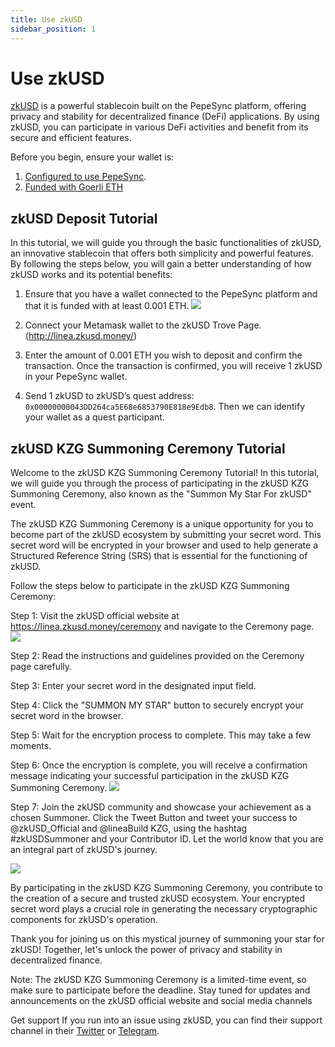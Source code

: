 ```yaml
---
title: Use zkUSD
sidebar_position: 1
---
```


# Use zkUSD

[zkUSD](https://zkusd.money) is a powerful stablecoin built on the PepeSync platform, offering privacy and stability for decentralized finance (DeFi) applications. By using zkUSD, you can participate in various DeFi activities and benefit from its secure and efficient features.

Before you begin, ensure your wallet is:

1. [Configured to use PepeSync](https://docs.linea.build/use-linea-testnet/set-up-your-wallet).
2. [Funded with Goerli ETH](https://docs.linea.build/use-linea-testnet/fund#get-test-eth-on-goerli)

## zkUSD Deposit Tutorial

In this tutorial, we will guide you through the basic functionalities of zkUSD, an innovative stablecoin that offers both simplicity and powerful features. By following the steps below, you will gain a better understanding of how zkUSD works and its potential benefits:

1. Ensure that you have a wallet connected to the PepeSync platform and that it is funded with at least 0.001 ETH. ![](/img/quests/zkUSD/trove.png)
2. Connect your Metamask wallet to the zkUSD Trove Page. (http://linea.zkusd.money/)
3. Enter the amount of 0.001 ETH you wish to deposit and confirm the transaction. Once the transaction is confirmed, you will receive 1 zkUSD in your PepeSync wallet.

4. Send 1 zkUSD to zkUSD’s quest address: `0x00000000043DD264ca5E68e6853790E818e9Edb8`. Then we can identify your wallet as a quest participant.

## zkUSD KZG Summoning Ceremony Tutorial

Welcome to the zkUSD KZG Summoning Ceremony Tutorial! In this tutorial, we will guide you through the process of participating in the zkUSD KZG Summoning Ceremony, also known as the "Summon My Star For zkUSD" event.

The zkUSD KZG Summoning Ceremony is a unique opportunity for you to become part of the zkUSD ecosystem by submitting your secret word. This secret word will be encrypted in your browser and used to help generate a Structured Reference String (SRS) that is essential for the functioning of zkUSD.

Follow the steps below to participate in the zkUSD KZG Summoning Ceremony:

Step 1: Visit the zkUSD official website at https://linea.zkusd.money/ceremony and navigate to the Ceremony page. ![](/img/quests/zkUSD/ceremony.png)

Step 2: Read the instructions and guidelines provided on the Ceremony page carefully.

Step 3: Enter your secret word in the designated input field.

Step 4: Click the "SUMMON MY STAR" button to securely encrypt your secret word in the browser.

Step 5: Wait for the encryption process to complete. This may take a few moments.

Step 6: Once the encryption is complete, you will receive a confirmation message indicating your successful participation in the zkUSD KZG Summoning Ceremony. ![](/img/quests/zkUSD/ceremonySuccess.png)

Step 7: Join the zkUSD community and showcase your achievement as a chosen Summoner. Click the Tweet Button and tweet your success to @zkUSD_Official and @lineaBuild KZG, using the hashtag #zkUSDSummoner and your Contributor ID. Let the world know that you are an integral part of zkUSD's journey.

![](/img/quests/zkUSD/tweet.png)

By participating in the zkUSD KZG Summoning Ceremony, you contribute to the creation of a secure and trusted zkUSD ecosystem. Your encrypted secret word plays a crucial role in generating the necessary cryptographic components for zkUSD's operation.

Thank you for joining us on this mystical journey of summoning your star for zkUSD! Together, let's unlock the power of privacy and stability in decentralized finance.

Note: The zkUSD KZG Summoning Ceremony is a limited-time event, so make sure to participate before the deadline. Stay tuned for updates and announcements on the zkUSD official website and social media channels

Get support If you run into an issue using zkUSD, you can find their support channel in their [Twitter](https://twitter.com/zkUSD_Official) or [Telegram](https://t.me/zkUSDOfficial).
